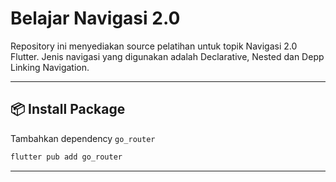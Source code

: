 # Belajar Navigasi 2.0

Repository ini menyediakan source pelatihan untuk topik Navigasi 2.0 Flutter. Jenis navigasi yang digunakan adalah Declarative, Nested dan Depp Linking Navigation.

---

## **📦 Install Package**
Tambahkan dependency `go_router`
```bash
flutter pub add go_router
```
---